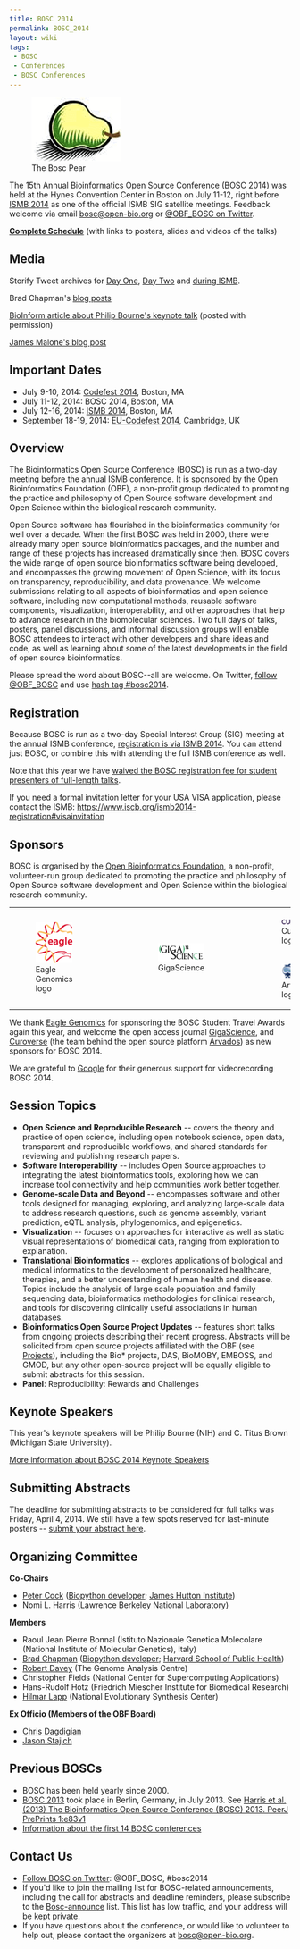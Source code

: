 ```yaml
---
title: BOSC 2014
permalink: BOSC_2014
layout: wiki
tags:
 - BOSC
 - Conferences
 - BOSC Conferences
---
```


<figure>
<img src="Pear.png" title="The Bosc Pear" />
<figcaption>The Bosc Pear</figcaption>
</figure>

The 15th Annual Bioinformatics Open Source Conference (BOSC 2014) was
held at the Hynes Convention Center in Boston on July 11-12, right
before [ISMB 2014](https://www.iscb.org/ismb2014) as one of the official
ISMB SIG satellite meetings. Feedback welcome via email
bosc@open-bio.org or [@OBF_BOSC on
Twitter](https://twitter.com/OBF_BOSC).

**[Complete Schedule](BOSC_2014_Schedule "wikilink")** (with links to
posters, slides and videos of the talks)

## Media

Storify Tweet archives for [Day
One](https://storify.com/pjacock/bosc-2014-day-one), [Day
Two](https://storify.com/pjacock/bosc-2014-day-two/) and [during
ISMB](https://storify.com/pjacock/bosc-during-ismb-2014/).

Brad Chapman's [blog
posts](http://smallchangebio.wordpress.com/2014/07/11/notes-bioinformatics-open-source-conference-2014-day-1-afternoon-visualization-project-updates-and-lightning-talks/)

[BioInform article about Philip Bourne's keynote
talk](Bosc2014-bioinform.pdf)
(posted with permission)

[James Malone's blog
post](http://drjamesmalone.blogspot.co.uk/2014/07/a-paradigm-shift-on-bioinformatics.html)

## Important Dates

- July 9-10, 2014: [Codefest 2014](Codefest_2014 "wikilink"), Boston, MA
- July 11-12, 2014: BOSC 2014, Boston, MA
- July 12-16, 2014: [ISMB 2014](http://www.iscb.org/ismb2014), Boston,
  MA
- September 18-19, 2014: [EU-Codefest
  2014](EU-Codefest_2014 "wikilink"), Cambridge, UK

## Overview

The Bioinformatics Open Source Conference (BOSC) is run as a two-day
meeting before the annual ISMB conference. It is sponsored by the Open
Bioinformatics Foundation (OBF), a non-profit group dedicated to
promoting the practice and philosophy of Open Source software
development and Open Science within the biological research community.

Open Source software has flourished in the bioinformatics community for
well over a decade. When the first BOSC was held in 2000, there were
already many open source bioinformatics packages, and the number and
range of these projects has increased dramatically since then. BOSC
covers the wide range of open source bioinformatics software being
developed, and encompasses the growing movement of Open Science, with
its focus on transparency, reproducibility, and data provenance. We
welcome submissions relating to all aspects of bioinformatics and open
science software, including new computational methods, reusable software
components, visualization, interoperability, and other approaches that
help to advance research in the biomolecular sciences. Two full days of
talks, posters, panel discussions, and informal discussion groups will
enable BOSC attendees to interact with other developers and share ideas
and code, as well as learning about some of the latest developments in
the field of open source bioinformatics.

Please spread the word about BOSC--all are welcome. On Twitter, [follow
@OBF_BOSC](https://twitter.com/OBF_BOSC) and use [hash tag
\#bosc2014](https://twitter.com/search?q=%23BOSC2014).

## Registration

Because BOSC is run as a two-day Special Interest Group (SIG) meeting at
the annual ISMB conference, [registration is via ISMB
2014](https://www.iscb.org/ismb2014-registration). You can attend just
BOSC, or combine this with attending the full ISMB conference as well.

Note that this year we have [waived the BOSC registration fee for
student presenters of full-length
talks](http://news.open-bio.org/news/2014/03/free-student-presenters-bosc-2014/).

If you need a formal invitation letter for your USA VISA application,
please contact the ISMB:
<https://www.iscb.org/ismb2014-registration#visainvitation>

## Sponsors

BOSC is organised by the [Open Bioinformatics
Foundation](Main_Page "wikilink"), a non-profit, volunteer-run group
dedicated to promoting the practice and philosophy of Open Source
software development and Open Science within the biological research
community.

<table>
<tbody>
<tr class="odd">
<td rowspan="2"><figure>
<img src="Eagle_logo_2013.jpg" title="Eagle Genomics logo"
width="120" />
<figcaption>Eagle Genomics logo</figcaption>
</figure></td>
<td rowspan="2"><p>            </p></td>
<td rowspan="2"><figure>
<img src="gigascience-07.png" title="GigaScience" width="175" />
<figcaption>GigaScience</figcaption>
</figure></td>
<td rowspan="2"><p>        </p></td>
<td><figure>
<img src="Curoverse_logo.png" title="Curoverse logo" width="175" />
<figcaption>Curoverse logo</figcaption>
</figure></td>
</tr>
<tr class="even">
<td><figure>
<img src="Arvados.png" title="Arvados logo" width="150" />
<figcaption>Arvados logo</figcaption>
</figure></td>
</tr>
</tbody>
</table>

We thank [Eagle Genomics](http://www.eaglegenomics.com/) for sponsoring
the BOSC Student Travel Awards again this year, and welcome the open
access journal [GigaScience](http://www.gigasciencejournal.com/), and
[Curoverse](http://curoverse.com) (the team behind the open source
platform [Arvados](http://arvados.org)) as new sponsors for BOSC 2014.

We are grateful to [Google](http://www.google.com/) for their generous
support for videorecording BOSC 2014.

## Session Topics

- **Open Science and Reproducible Research** -- covers the theory and
  practice of open science, including open notebook science, open data,
  transparent and reproducible workflows, and shared standards for
  reviewing and publishing research papers.
- **Software Interoperability** -- includes Open Source approaches to
  integrating the latest bioinformatics tools, exploring how we can
  increase tool connectivity and help communities work better together.
- **Genome-scale Data and Beyond** -- encompasses software and other
  tools designed for managing, exploring, and analyzing large-scale data
  to address research questions, such as genome assembly, variant
  prediction, eQTL analysis, phylogenomics, and epigenetics.
- **Visualization** -- focuses on approaches for interactive as well as
  static visual representations of biomedical data, ranging from
  exploration to explanation.
- **Translational Bioinformatics** -- explores applications of
  biological and medical informatics to the development of personalized
  healthcare, therapies, and a better understanding of human health and
  disease. Topics include the analysis of large scale population and
  family sequencing data, bioinformatics methodologies for clinical
  research, and tools for discovering clinically useful associations in
  human databases.
- **Bioinformatics Open Source Project Updates** -- features short talks
  from ongoing projects describing their recent progress. Abstracts will
  be solicited from open source projects affiliated with the OBF (see
  [Projects](Projects "wikilink")), including the Bio\* projects, DAS,
  BioMOBY, EMBOSS, and GMOD, but any other open-source project will be
  equally eligible to submit abstracts for this session.
- **Panel**: Reproducibility: Rewards and Challenges

## Keynote Speakers

This year's keynote speakers will be Philip Bourne (NIH) and C. Titus
Brown (Michigan State University).

[More information about BOSC 2014 Keynote
Speakers](BOSC_2014_Keynote_Speakers "wikilink")

## Submitting Abstracts

The deadline for submitting abstracts to be considered for full talks
was Friday, April 4, 2014. We still have a few spots reserved for
last-minute posters -- [submit your abstract
here](BOSC_Abstract_Submission "wikilink").

## Organizing Committee

**Co-Chairs**

- [Peter Cock](http://www.scri.ac.uk/staff/petercock) ([Biopython
  developer](http://biopython.org); [James Hutton
  Institute](http://www.hutton.ac.uk))
- Nomi L. Harris (Lawrence Berkeley National Laboratory)

**Members**

- Raoul Jean Pierre Bonnal (Istituto Nazionale Genetica Molecolare
  (National Institute of Molecular Genetics), Italy)
- [Brad Chapman](http://bcbio.wordpress.com) ([Biopython
  developer](http://biopython.org); [Harvard School of Public
  Health](http://compbio.sph.harvard.edu/chb/))
- [Robert
  Davey](http://www.tgac.ac.uk/bioinformatics/sequencing-informatics/robert-davey/)
  (The Genome Analysis Centre)
- Christopher Fields (National Center for Supercomputing Applications)
- Hans-Rudolf Hotz (Friedrich Miescher Institute for Biomedical
  Research)
- [Hilmar Lapp](http://www.bioperl.org/wiki/Hilmar_Lapp) (National
  Evolutionary Synthesis Center)

**Ex Officio (Members of the OBF Board)**

- [Chris Dagdigian](http://www.bioperl.org/wiki/Chris_Dagdigian)
- [Jason Stajich](http://www.bioperl.org/wiki/Jason_Stajich)

## Previous BOSCs

- BOSC has been held yearly since 2000.
- [BOSC 2013](BOSC_2013 "wikilink") took place in Berlin, Germany, in
  July 2013. See [Harris et al. (2013) The Bioinformatics Open Source
  Conference (BOSC) 2013. PeerJ PrePrints
  1:e83v1](https://peerj.com/preprints/83/)
- [ Information about the first 14 BOSC
  conferences](Past_BOSC_conferences "wikilink")

## Contact Us

- [Follow BOSC on Twitter](https://twitter.com/OBF_BOSC): @OBF_BOSC,
  \#bosc2014
- If you'd like to join the mailing list for BOSC-related announcements,
  including the call for abstracts and deadline reminders, please
  subscribe to the
  [Bosc-announce](http://lists.open-bio.org/mailman/listinfo/bosc-announce)
  list. This list has low traffic, and your address will be kept
  private.
- If you have questions about the conference, or would like to volunteer
  to help out, please contact the organizers at <bosc@open-bio.org>.
